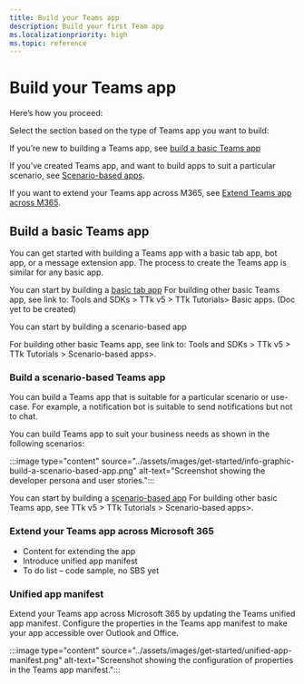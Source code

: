 ```yaml
---
title: Build your Teams app
description: Build your first Team app
ms.localizationpriority: high
ms.topic: reference
---
```

# Build your Teams app

Here’s how you proceed:

Select the section based on the type of Teams app you want to build:

If you’re new to building a Teams app, see [build a basic Teams app](#build-a-basic-teams-app)

If you’ve created Teams app, and want to build apps to suit a particular scenario, see [Scenario-based apps](#build-a-scenario-based-teams-app).

If you want to extend your Teams app across M365, see [Extend Teams app across M365](#extend-your-teams-app-across-microsoft-365).

## Build a basic Teams app

You can get started with building a Teams app with a basic tab app, bot app, or a message extension app. The process to create the Teams app is similar for any basic app.

You can start by building a [basic tab app](../sbs-gs-javascript.yml)
For building other basic Teams app, see link to: Tools and SDKs > TTk v5 > TTk Tutorials> Basic apps. (Doc yet to be created)

You can start by building a scenario-based app

For building other basic Teams app, see link to: Tools and SDKs > TTk v5 > TTk Tutorials > Scenario-based apps>.

### Build a scenario-based Teams app

You can build a Teams app that is suitable for a particular scenario or use-case. For example, a notification bot is suitable to send notifications but not to chat.

You can build Teams app to suit your business needs as shown in the following scenarios:

:::image type="content" source="../assets/images/get-started/info-graphic-build-a-scenario-based-app.png" alt-text="Screenshot showing the developer persona and user stories.":::

You can start by building a [scenario-based app](../sbs-gs-notificationbot.yml)
For building other basic Teams app, see <lTools and SDKs > TTk v5 > TTk Tutorials > Scenario-based apps>.

### Extend your Teams app across Microsoft 365

* Content for extending the app
* Introduce unified app manifest
* To do list – code sample, no SBS yet

### Unified app manifest

Extend your Teams app across Microsoft 365 by updating the Teams unified app manifest. Configure the properties in the Teams app manifest to make your app accessible over Outlook and Office.

:::image type="content" source="../assets/images/get-started/unified-app-manifest.png" alt-text="Screenshot showing the configuration of properties in the Teams app manifest.":::
